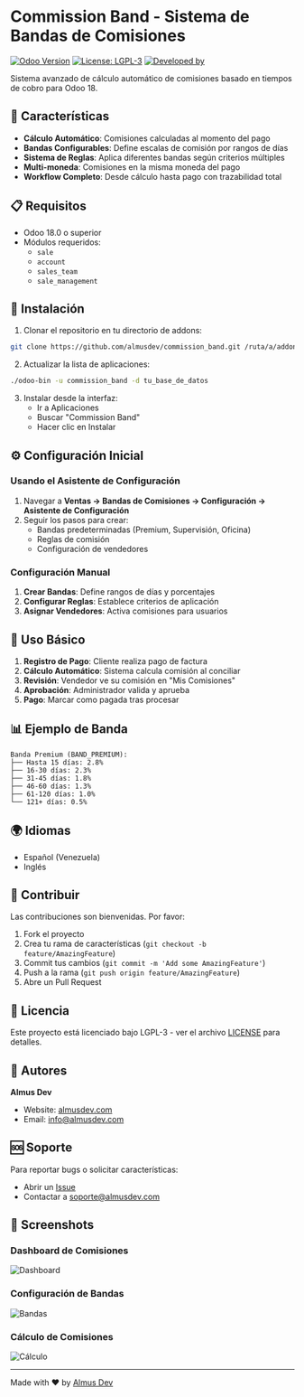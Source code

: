 # Commission Band - Sistema de Bandas de Comisiones

[![Odoo Version](https://img.shields.io/badge/Odoo-18.0-875A7B.svg)](https://www.odoo.com)
[![License: LGPL-3](https://img.shields.io/badge/License-LGPL--3-blue.svg)](https://www.gnu.org/licenses/lgpl-3.0)
[![Developed by](https://img.shields.io/badge/Developed%20by-Almus%20Dev-brightgreen)](https://www.almusdev.com)

Sistema avanzado de cálculo automático de comisiones basado en tiempos de cobro para Odoo 18.

## 🌟 Características

- **Cálculo Automático**: Comisiones calculadas al momento del pago
- **Bandas Configurables**: Define escalas de comisión por rangos de días
- **Sistema de Reglas**: Aplica diferentes bandas según criterios múltiples
- **Multi-moneda**: Comisiones en la misma moneda del pago
- **Workflow Completo**: Desde cálculo hasta pago con trazabilidad total

## 📋 Requisitos

- Odoo 18.0 o superior
- Módulos requeridos:
  - `sale`
  - `account`
  - `sales_team`
  - `sale_management`

## 🚀 Instalación

1. Clonar el repositorio en tu directorio de addons:
```bash
git clone https://github.com/almusdev/commission_band.git /ruta/a/addons/
```

2. Actualizar la lista de aplicaciones:
```bash
./odoo-bin -u commission_band -d tu_base_de_datos
```

3. Instalar desde la interfaz:
   - Ir a Aplicaciones
   - Buscar "Commission Band"
   - Hacer clic en Instalar

## ⚙️ Configuración Inicial

### Usando el Asistente de Configuración

1. Navegar a **Ventas → Bandas de Comisiones → Configuración → Asistente de Configuración**
2. Seguir los pasos para crear:
   - Bandas predeterminadas (Premium, Supervisión, Oficina)
   - Reglas de comisión
   - Configuración de vendedores

### Configuración Manual

1. **Crear Bandas**: Define rangos de días y porcentajes
2. **Configurar Reglas**: Establece criterios de aplicación
3. **Asignar Vendedores**: Activa comisiones para usuarios

## 💼 Uso Básico

1. **Registro de Pago**: Cliente realiza pago de factura
2. **Cálculo Automático**: Sistema calcula comisión al conciliar
3. **Revisión**: Vendedor ve su comisión en "Mis Comisiones"
4. **Aprobación**: Administrador valida y aprueba
5. **Pago**: Marcar como pagada tras procesar

## 📊 Ejemplo de Banda

```
Banda Premium (BAND_PREMIUM):
├── Hasta 15 días: 2.8%
├── 16-30 días: 2.3%
├── 31-45 días: 1.8%
├── 46-60 días: 1.3%
├── 61-120 días: 1.0%
└── 121+ días: 0.5%
```

## 🌍 Idiomas

- Español (Venezuela)
- Inglés

## 🤝 Contribuir

Las contribuciones son bienvenidas. Por favor:

1. Fork el proyecto
2. Crea tu rama de características (`git checkout -b feature/AmazingFeature`)
3. Commit tus cambios (`git commit -m 'Add some AmazingFeature'`)
4. Push a la rama (`git push origin feature/AmazingFeature`)
5. Abre un Pull Request

## 📝 Licencia

Este proyecto está licenciado bajo LGPL-3 - ver el archivo [LICENSE](LICENSE) para detalles.

## 👥 Autores

**Almus Dev**
- Website: [almusdev.com](https://almusdev.com)
- Email: info@almusdev.com

## 🆘 Soporte

Para reportar bugs o solicitar características:
- Abrir un [Issue](https://github.com/almusdev/commission_band/issues)
- Contactar a soporte@almusdev.com

## 📸 Screenshots

### Dashboard de Comisiones
![Dashboard](docs/images/dashboard.png)

### Configuración de Bandas
![Bandas](docs/images/bands.png)

### Cálculo de Comisiones
![Cálculo](docs/images/calculation.png)

---

Made with ❤️ by [Almus Dev](https://almusdev.com)